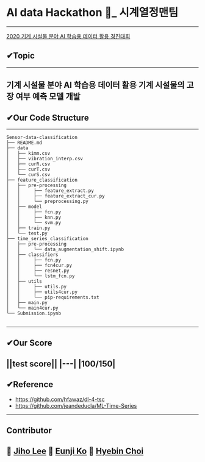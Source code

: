 # AI data Hackathon 🔧_ 시계열정맨팀
---
[2020 기계 시설물 분야 AI 학습용 데이터 활용 경진대회](https://www.aidatahackathon.com/) 

## ✔Topic
---
기계 시설물 분야 AI 학습용 데이터 활용 기계 시설물의 고장 여부 예측 모델 개발
---
## ✔Our Code Structure
---
```
Sensor-data-classification
├── README.md
├── data
│   ├── kimm.csv
│   ├── vibration_interp.csv
│   ├── curR.csv
│   ├── curT.csv
│   └── curS.csv
├── feature_classification
│   ├── pre-processing
│   │     ├── feature_extract.py
│   │     ├── feature_extract_cur.py
│   │     └── preprocessing.py
│   ├── model
│   │     ├── fcn.py
│   │     ├── knn.py
│   │     └── svm.py
│   ├── train.py
│   └── test.py
├── time_series_classification
│   ├── pre-processing
│   │     └── data_augmentation_shift.ipynb
│   ├── classifiers
│   │     ├── fcn.py
│   │     ├── fcn4cur.py
│   │     ├── resnet.py
│   │     └── lstm_fcn.py
│   ├── utils
│   │     ├── utils.py
│   │     ├── utils4cur.py
│   │     └── pip-requirements.txt
│   ├── main.py
│   └── main4cur.py
└── Submission.ipynb
   
```
---
## ✔Our Score

||test score||
|---|
|100/150|
---
## ✔Reference
- https://github.com/hfawaz/dl-4-tsc
- https://github.com/jeandeducla/ML-Time-Series
---
## Contributor
👩 [Jiho Lee](https://github.com/jiho-030)
👩 [Eunji Ko](https://github.com/kole2706)
👩 [Hyebin Choi](https://github.com/lilly9117)
---
